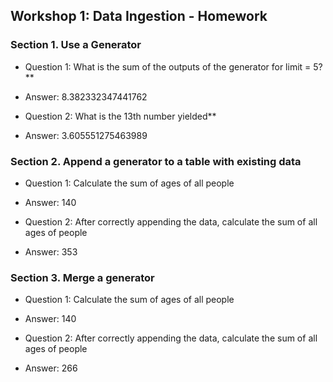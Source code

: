 ## Workshop 1: Data Ingestion - Homework

### Section 1. Use a Generator
- Question 1: What is the sum of the outputs of the generator for limit = 5?**
- Answer: 8.382332347441762

- Question 2: What is the 13th number yielded**
- Answer: 3.605551275463989

### Section 2. Append a generator to a table with existing data
- Question 1: Calculate the sum of ages of all people
- Answer: 140

- Question 2: After correctly appending the data, calculate the sum of all ages of people
- Answer: 353

### Section 3. Merge a generator
- Question 1: Calculate the sum of ages of all people
- Answer: 140

- Question 2: After correctly appending the data, calculate the sum of all ages of people
- Answer: 266